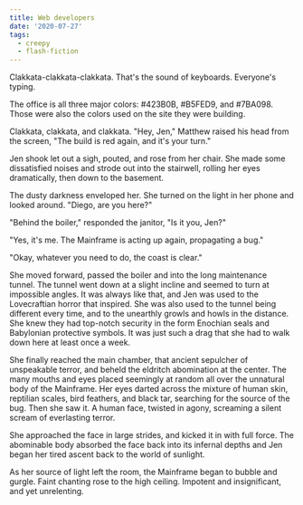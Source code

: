 ```yaml
---
title: Web developers
date: '2020-07-27'
tags:
  - creepy
  - flash-fiction
---
```


Clakkata-clakkata-clakkata. That's the sound of keyboards. Everyone's typing.

<!-- truncate -->

The office is all three major colors: #423B0B, #B5FED9, and #7BA098. Those were
also the colors used on the site they were building.

Clakkata, clakkata, and clakkata. "Hey, Jen," Matthew raised his head from the
screen, "The build is red again, and it's your turn."

Jen shook let out a sigh, pouted, and rose from her chair. She made some
dissatisfied noises and strode out into the stairwell, rolling her eyes
dramatically, then down to the basement.

The dusty darkness enveloped her. She turned on the light in her phone and
looked around. "Diego, are you here?"

"Behind the boiler," responded the janitor, "Is it you, Jen?"

"Yes, it's me. The Mainframe is acting up again, propagating a bug."

"Okay, whatever you need to do, the coast is clear."

She moved forward, passed the boiler and into the long maintenance tunnel. The
tunnel went down at a slight incline and seemed to turn at impossible angles. It
was always like that, and Jen was used to the Lovecraftian horror that inspired.
She was also used to the tunnel being different every time, and to the unearthly
growls and howls in the distance. She knew they had top-notch security in the
form Enochian seals and Babylonian protective symbols. It was just such a drag
that she had to walk down here at least once a week.

She finally reached the main chamber, that ancient sepulcher of unspeakable
terror, and beheld the eldritch abomination at the center. The many mouths and
eyes placed seemingly at random all over the unnatural body of the Mainframe.
Her eyes darted across the mixture of human skin, reptilian scales, bird
feathers, and black tar, searching for the source of the bug. Then she saw it. A
human face, twisted in agony, screaming a silent scream of everlasting terror.

She approached the face in large strides, and kicked it in with full force. The
abominable body absorbed the face back into its infernal depths and Jen began
her tired ascent back to the world of sunlight.

As her source of light left the room, the Mainframe began to bubble and gurgle.
Faint chanting rose to the high ceiling. Impotent and insignificant, and yet
unrelenting.

